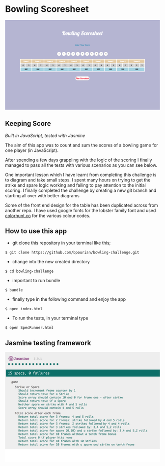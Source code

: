 
Bowling Scoresheet
=================

![Screenshot](./images/indexpage.png)


## Keeping Score

_Built in JavaScript, tested with Jasmine_

The aim of this app was to count and sum the scores of a bowling game for one player (in JavaScript).

After spending a few days grappling with the logic of the scoring I finally managed to pass all the tests with various scenarios as you can see below.

One important lesson which I have learnt from completing this challenge is to diagram and take small steps. I spent many hours on trying to get the strike and spare logic working and failing to pay attention to the initial scoring. I finally completed the challenge by creating a new git branch and starting all over with better diagrams

Some of the front end design for the table has been duplicated across from another repo. I have used google fonts for the lobster family font and used [colorhunt.co](http://colorhunt.co/) for the various colour codes.

## How to use this app

* git clone this repository in your terminal like this;

```
$ git clone https://github.com/bpourian/bowling-challenge.git
```
* change into the new created directory
```
$ cd bowling-challenge
```
* important to run bundle
```
$ bundle
```
* finally type in the following command and enjoy the app
```
$ open index.html
```
* To run the tests, in your terminal type
```
$ open SpecRunner.html
```

## Jasmine testing framework

![Screenshot](./images/testing.png)
